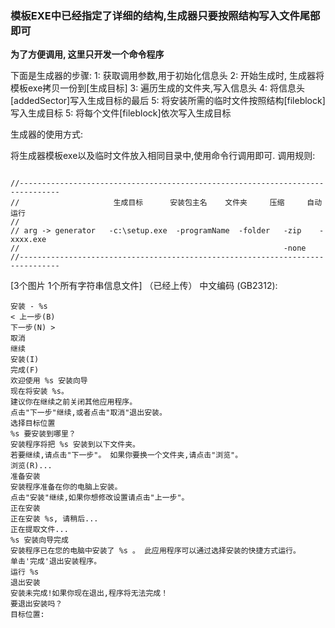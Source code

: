 ### 模板EXE中已经指定了详细的结构,生成器只要按照结构写入文件尾部即可

 **为了方便调用, 这里只开发一个命令程序** 

下面是生成器的步骤:
1: 获取调用参数,用于初始化信息头
2: 开始生成时, 生成器将模板exe拷贝一份到[生成目标]
3: 遍历生成的文件夹,写入信息头
4: 将信息头[addedSector]写入生成目标的最后
5: 将安装所需的临时文件按照结构[fileblock]写入生成目标
5: 将每个文件[fileblock]依次写入生成目标

生成器的使用方式:


将生成器模板exe以及临时文件放入相同目录中,使用命令行调用即可.
调用规则:
```

//-------------------------------------------------------------------------------
//                     生成目标      安装包主名    文件夹     压缩     自动运行
//
// arg -> generator   -c:\setup.exe  -programName  -folder   -zip    -xxxx.exe
//                                                           -none
//-------------------------------------------------------------------------------
```


[3个图片 1个所有字符串信息文件] （已经上传）
中文编码 (GB2312):
```
安装 - %s
< 上一步(B)
下一步(N) >
取消
继续
安装(I)
完成(F)
欢迎使用 %s 安装向导
现在将安装 %s。
建议你在继续之前关闭其他应用程序。
点击"下一步"继续,或者点击"取消"退出安装。
选择目标位置
%s 要安装到哪里？
安装程序将把 %s 安装到以下文件夹。
若要继续,请点击"下一步"。 如果你要换一个文件夹,请点击"浏览"。
浏览(R)...
准备安装
安装程序准备在你的电脑上安装。
点击"安装"继续,如果你想修改设置请点击"上一步"。
正在安装
正在安装 %s, 请稍后...
正在提取文件...
%s 安装向导完成
安装程序已在您的电脑中安装了 %s 。 此应用程序可以通过选择安装的快捷方式运行。
单击'完成'退出安装程序。
运行 %s
退出安装
安装未完成!如果你现在退出,程序将无法完成！
要退出安装吗？
目标位置:

```

